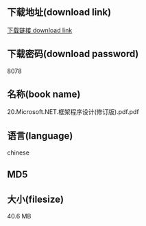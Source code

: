 ## 下载地址(download link)
[下载链接 download link](https://tutu365.netlify.app/?s=20.Microsoft.NET.%E6%A1%86%E6%9E%B6%E7%A8%8B%E5%BA%8F%E8%AE%BE%E8%AE%A1%28%E4%BF%AE%E8%AE%A2%E7%89%88%29.pdf)

## 下载密码(download password)
8078

## 名称(book name)
20.Microsoft.NET.框架程序设计(修订版).pdf.pdf

## 语言(language)
chinese

## MD5


## 大小(filesize)
40.6 MB
